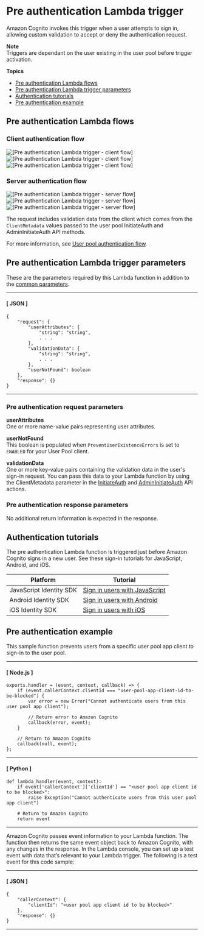# Pre authentication Lambda trigger<a name="user-pool-lambda-pre-authentication"></a>

Amazon Cognito invokes this trigger when a user attempts to sign in, allowing custom validation to accept or deny the authentication request\.

**Note**  
Triggers are dependant on the user existing in the user pool before trigger activation\.

**Topics**
+ [Pre authentication Lambda flows](#user-pool-lambda-pre-authentication-flows)
+ [Pre authentication Lambda trigger parameters](#cognito-user-pools-lambda-trigger-syntax-pre-auth)
+ [Authentication tutorials](#aws-lambda-triggers-pre-authentication-tutorials)
+ [Pre authentication example](#aws-lambda-triggers-pre-authentication-example)

## Pre authentication Lambda flows<a name="user-pool-lambda-pre-authentication-flows"></a>

### Client authentication flow<a name="user-pool-lambda-pre-authentication-1"></a>

![\[Pre authentication Lambda trigger - client flow\]](http://docs.aws.amazon.com/cognito/latest/developerguide/)![\[Pre authentication Lambda trigger - client flow\]](http://docs.aws.amazon.com/cognito/latest/developerguide/)![\[Pre authentication Lambda trigger - client flow\]](http://docs.aws.amazon.com/cognito/latest/developerguide/)

### Server authentication flow<a name="user-pool-lambda-pre-authentication-2"></a>

![\[Pre authentication Lambda trigger - server flow\]](http://docs.aws.amazon.com/cognito/latest/developerguide/)![\[Pre authentication Lambda trigger - server flow\]](http://docs.aws.amazon.com/cognito/latest/developerguide/)![\[Pre authentication Lambda trigger - server flow\]](http://docs.aws.amazon.com/cognito/latest/developerguide/)

The request includes validation data from the client which comes from the `ClientMetadata` values passed to the user pool InitiateAuth and AdminInitiateAuth API methods\.

For more information, see [User pool authentication flow](amazon-cognito-user-pools-authentication-flow.md)\.

## Pre authentication Lambda trigger parameters<a name="cognito-user-pools-lambda-trigger-syntax-pre-auth"></a>

These are the parameters required by this Lambda function in addition to the [common parameters](https://docs.aws.amazon.com/cognito/latest/developerguide/cognito-user-identity-pools-working-with-aws-lambda-triggers.html#cognito-user-pools-lambda-trigger-sample-event-parameter-shared)\.

------
#### [ JSON ]

```
{
    "request": {
        "userAttributes": {
            "string": "string",
            . . .
        },
        "validationData": {
            "string": "string",
            . . .
        },
        "userNotFound": boolean
    },
    "response": {}
}
```

------

### Pre authentication request parameters<a name="cognito-user-pools-lambda-trigger-syntax-pre-auth-request"></a>

**userAttributes**  
One or more name\-value pairs representing user attributes\.

**userNotFound**  
This boolean is populated when `PreventUserExistenceErrors` is set to `ENABLED` for your User Pool client\.

**validationData**  
One or more key\-value pairs containing the validation data in the user's sign\-in request\. You can pass this data to your Lambda function by using the ClientMetadata parameter in the [InitiateAuth](https://docs.aws.amazon.com/cognito-user-identity-pools/latest/APIReference/API_InitiateAuth.html) and [AdminInitiateAuth](https://docs.aws.amazon.com/cognito-user-identity-pools/latest/APIReference/API_AdminInitiateAuth.html) API actions\.

### Pre authentication response parameters<a name="cognito-user-pools-lambda-trigger-syntax-pre-auth-response"></a>

No additional return information is expected in the response\.

## Authentication tutorials<a name="aws-lambda-triggers-pre-authentication-tutorials"></a>

The pre authentication Lambda function is triggered just before Amazon Cognito signs in a new user\. See these sign\-in tutorials for JavaScript, Android, and iOS\.


| Platform | Tutorial | 
| --- | --- | 
| JavaScript Identity SDK | [Sign in users with JavaScript](https://docs.aws.amazon.com/cognito/latest/developerguide/tutorial-integrating-user-pools-javascript.html#tutorial-integrating-user-pools-user-sign-in-javascript) | 
| Android Identity SDK | [Sign in users with Android](https://docs.aws.amazon.com/cognito/latest/developerguide/tutorial-integrating-user-pools-android.html#tutorial-integrating-user-pools-user-sign-in-android) | 
| iOS Identity SDK | [Sign in users with iOS](https://docs.aws.amazon.com/cognito/latest/developerguide/tutorial-integrating-user-pools-ios.html#tutorial-integrating-user-pools-authenticate-users-ios) | 

## Pre authentication example<a name="aws-lambda-triggers-pre-authentication-example"></a>

 This sample function prevents users from a specific user pool app client to sign\-in to the user pool\. 

------
#### [ Node\.js ]

```
exports.handler = (event, context, callback) => {
    if (event.callerContext.clientId === "user-pool-app-client-id-to-be-blocked") {
        var error = new Error("Cannot authenticate users from this user pool app client");

        // Return error to Amazon Cognito
        callback(error, event);
    }

    // Return to Amazon Cognito
    callback(null, event);
};
```

------
#### [ Python ]

```
def lambda_handler(event, context):
    if event['callerContext']['clientId'] == "<user pool app client id to be blocked>":
        raise Exception("Cannot authenticate users from this user pool app client")

    # Return to Amazon Cognito
    return event
```

------

Amazon Cognito passes event information to your Lambda function\. The function then returns the same event object back to Amazon Cognito, with any changes in the response\. In the Lambda console, you can set up a test event with data that’s relevant to your Lambda trigger\. The following is a test event for this code sample: 

------
#### [ JSON ]

```
{
    "callerContext": {
        "clientId": "<user pool app client id to be blocked>"
    },
    "response": {}
}
```

------